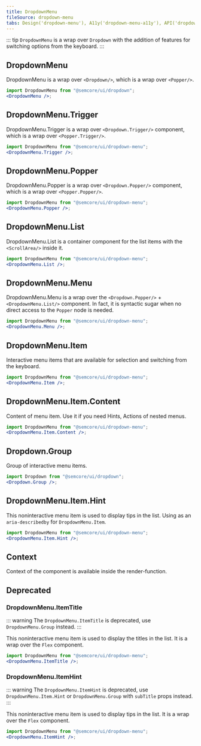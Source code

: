 ```yaml
---
title: DropdownMenu
fileSource: dropdown-menu
tabs: Design('dropdown-menu'), A11y('dropdown-menu-a11y'), API('dropdown-menu-api'), Example('dropdown-menu-code'), Changelog('dropdown-menu-changelog')
---
```


::: tip
`DropdownMenu` is a wrap over `Dropdown` with the addition of features for switching options from the keyboard.
:::

## DropdownMenu

DropdownMenu is a wrap over `<Dropdown/>`, which is a wrap over `<Popper/>`.

```jsx
import DropdownMenu from "@semcore/ui/dropdown";
<DropdownMenu />;
```

<TypesView type="DropdownMenuProps" :types={...types} />

## DropdownMenu.Trigger

DropdownMenu.Trigger is a wrap over `<Dropdown.Trigger/>` component, which is a wrap over `<Popper.Trigger/>`.

```jsx
import DropdownMenu from "@semcore/ui/dropdown-menu";
<DropdownMenu.Trigger />;
```

## DropdownMenu.Popper

DropdownMenu.Popper is a wrap over `<Dropdown.Popper/>` component, which is a wrap over `<Popper.Popper/>`.

```jsx
import DropdownMenu from "@semcore/ui/dropdown-menu";
<DropdownMenu.Popper />;
```

## DropdownMenu.List

DropdownMenu.List is a container component for the list items with the `<ScrollArea/>` inside it.

```jsx
import DropdownMenu from "@semcore/ui/dropdown-menu";
<DropdownMenu.List />;
```

<TypesView type="DropdownMenuListProps" :types={...types} />

## DropdownMenu.Menu

DropdownMenu.Menu is a wrap over the `<Dropdown.Popper/>` + `<DropdownMenu.List/>` component. In fact, it is syntactic sugar when no direct access to the `Popper` node is needed.

```jsx
import DropdownMenu from "@semcore/ui/dropdown-menu";
<DropdownMenu.Menu />;
```

## DropdownMenu.Item

Interactive menu items that are available for selection and switching from the keyboard.

```jsx
import DropdownMenu from "@semcore/ui/dropdown-menu";
<DropdownMenu.Item />;
```

<TypesView type="DropdownMenuItemProps" :types={...types} />

## DropdownMenu.Item.Content

Content of menu item. Use it if you need Hints, Actions of nested menus.

```jsx
import DropdownMenu from "@semcore/ui/dropdown-menu";
<DropdownMenu.Item.Content />;
```

<TypesView type="DropdownMenuItemHintProps" :types={...types} />

## Dropdown.Group

Group of interactive menu items.

```jsx
import Dropdown from "@semcore/ui/dropdown";
<Dropdown.Group />;
```

<TypesView type="DropdownGroupProps" :types={...types} />

## DropdownMenu.Item.Hint

This noninteractive menu item is used to display tips in the list. Using as an `aria-describedby` for `DropdownMenu.Item`.

```jsx
import DropdownMenu from "@semcore/ui/dropdown-menu";
<DropdownMenu.Item.Hint />;
```

<TypesView type="DropdownMenuItemHintProps" :types={...types} />

## Context

Context of the component is available inside the render-function.

<TypesView type="DropdownMenuContext" :types={...types} />

<script setup>import { data as types } from '@types.data.ts';</script>

## Deprecated

### DropdownMenu.ItemTitle

::: warning
The `DropdownMenu.ItemTitle` is deprecated, use `DropdownMenu.Group` instead.
:::

This noninteractive menu item is used to display the titles in the list. It is a wrap over the `Flex` component.

```jsx
import DropdownMenu from "@semcore/ui/dropdown-menu";
<DropdownMenu.ItemTitle />;
```

<TypesView type="DropdownMenuItemTitleProps" :types={...types} />

### DropdownMenu.ItemHint

::: warning
The `DropdownMenu.ItemHint` is deprecated, use `DropdownMenu.Item.Hint` or `DropdownMenu.Group` with `subTitle` props instead.
:::

This noninteractive menu item is used to display tips in the list. It is a wrap over the `Flex` component.

```jsx
import DropdownMenu from "@semcore/ui/dropdown-menu";
<DropdownMenu.ItemHint />;
```

<TypesView type="DropdownMenuItemHintProps" :types={...types} />
